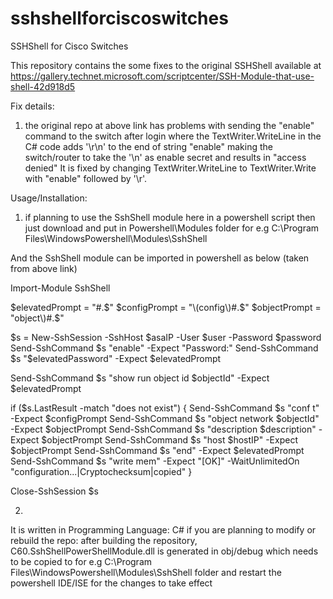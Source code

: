# sshshellforciscoswitches
SSHShell for Cisco Switches


This repository contains the some fixes to the original SSHShell available at
https://gallery.technet.microsoft.com/scriptcenter/SSH-Module-that-use-shell-42d918d5

Fix details:
1) the original repo at above link has problems with sending the "enable" command to the switch after login where the TextWriter.WriteLine in the C# code adds '\r\n' to the end of string "enable" making the switch/router to take the '\n' as enable secret and results in "access denied"
It is fixed by changing TextWriter.WriteLine to TextWriter.Write with "enable" followed by '\r'.

Usage/Installation:
1) if planning to use the SshShell module here in a powershell script then just download and put in Powershell\Modules folder
for e.g C:\Program Files\WindowsPowershell\Modules\SshShell

And the SshShell module can be imported in powershell as below (taken from above link)

Import-Module SshShell 
 
$elevatedPrompt = "#.$" 
$configPrompt = "\(config\)#.$" 
$objectPrompt = "object\)#.$" 
 
$s = New-SshSession -SshHost $asaIP -User $user -Password $password 
Send-SshCommand $s "enable" -Expect "Password:" 
Send-SshCommand $s "$elevatedPassword" -Expect $elevatedPrompt 
 
Send-SshCommand $s "show run object id $objectId" -Expect $elevatedPrompt 
     
if ($s.LastResult -match "does not exist") { 
    Send-SshCommand $s "conf t" -Expect $configPrompt 
    Send-SshCommand $s "object network $objectId" -Expect $objectPrompt 
    Send-SshCommand $s "description $description" -Expect $objectPrompt 
    Send-SshCommand $s "host $hostIP" -Expect $objectPrompt 
    Send-SshCommand $s "end" -Expect $elevatedPrompt 
    Send-SshCommand $s "write mem" -Expect "[OK]" -WaitUnlimitedOn "configuration\.\.\.|Cryptochecksum|copied" 
} 
 
Close-SshSession $s

2)
It is written in Programming Language: C#
if you are planning to modify or rebuild the repo: 
after building the repository, C60.SshShellPowerShellModule.dll is generated in obj/debug which needs to be copied to for e.g C:\Program Files\WindowsPowershell\Modules\SshShell folder and restart the powershell IDE/ISE for the changes to take effect


